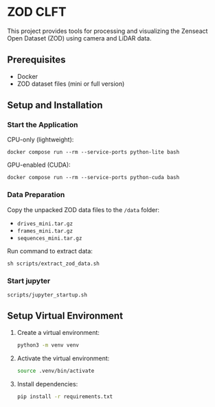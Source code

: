 # ZOD CLFT

This project provides tools for processing and visualizing the Zenseact Open Dataset (ZOD) using camera and LiDAR data.

## Prerequisites

- Docker
- ZOD dataset files (mini or full version)

## Setup and Installation
### Start the Application
CPU-only (lightweight):
```
docker compose run --rm --service-ports python-lite bash
```

GPU-enabled (CUDA):
```  
docker compose run --rm --service-ports python-cuda bash
```

### Data Preparation
Copy the unpacked ZOD data files to the `/data` folder:
- `drives_mini.tar.gz`
- `frames_mini.tar.gz`
- `sequences_mini.tar.gz`

Run command to extract data:
```
sh scripts/extract_zod_data.sh
```

### Start jupyter
```
scripts/jupyter_startup.sh
```

## Setup Virtual Environment

1. Create a virtual environment:
   ```bash
   python3 -m venv venv
   ```

2. Activate the virtual environment:
   ```bash
   source .venv/bin/activate
   ```

3. Install dependencies:
   ```bash
   pip install -r requirements.txt
   ```
